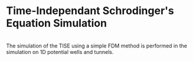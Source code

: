 # Time-Independant Schrodinger's Equation Simulation
<br>
The simulation of the TISE using a simple FDM method is performed in the simulation on 1D potential wells and tunnels.<br>
